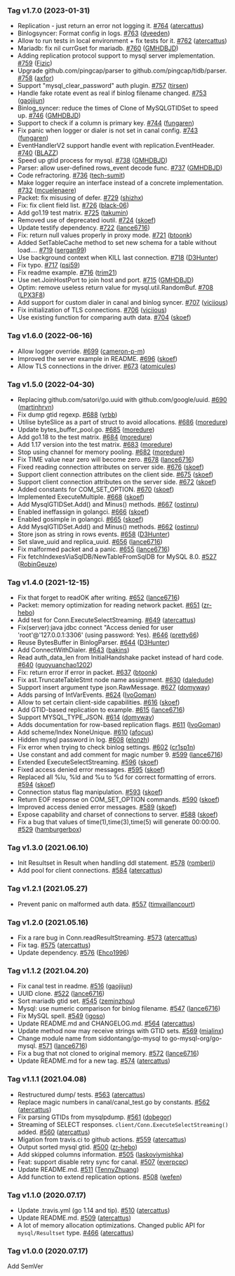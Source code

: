 ### Tag v1.7.0 (2023-01-31)
* Replication - just return an error not logging it. [#764](https://github.com/starainrt/go-mysql/pull/764) ([atercattus](https://github.com/atercattus))
* Binlogsyncer: Format config in logs. [#763](https://github.com/starainrt/go-mysql/pull/763) ([dveeden](https://github.com/dveeden))
* Allow to run tests in local environment + fix tests for it. [#762](https://github.com/starainrt/go-mysql/pull/762) ([atercattus](https://github.com/atercattus))
* Mariadb: fix nil currGset for mariadb. [#760](https://github.com/starainrt/go-mysql/pull/760) ([GMHDBJD](https://github.com/GMHDBJD))
* Adding replication protocol support to mysql server implementation. [#759](https://github.com/starainrt/go-mysql/pull/759) ([Fizic](https://github.com/Fizic))
* Upgrade  github.com/pingcap/parser to github.com/pingcap/tidb/parser. [#758](https://github.com/starainrt/go-mysql/pull/758) ([axfor](https://github.com/axfor))
* Support "mysql_clear_password" auth plugin. [#757](https://github.com/starainrt/go-mysql/pull/757) ([tirsen](https://github.com/tirsen))
* Handle fake rotate event as real if binlog filename changed. [#753](https://github.com/starainrt/go-mysql/pull/753) ([gaojijun](https://github.com/gaojijun))
* Binlog_syncer: reduce the times of Clone of MySQLGTIDSet to speed up. [#746](https://github.com/starainrt/go-mysql/pull/746) ([GMHDBJD](https://github.com/GMHDBJD))
* Support to check if a column is primary key. [#744](https://github.com/starainrt/go-mysql/pull/744) ([fungaren](https://github.com/fungaren))
* Fix panic when logger or dialer is not set in canal config. [#743](https://github.com/starainrt/go-mysql/pull/743) ([fungaren](https://github.com/fungaren))
* EventHandlerV2 support handle event with replication.EventHeader. [#740](https://github.com/starainrt/go-mysql/pull/740) ([BLAZZ](https://github.com/BLAZZ))
* Speed up gtid process for mysql. [#738](https://github.com/starainrt/go-mysql/pull/738) ([GMHDBJD](https://github.com/GMHDBJD))
* Parser: allow user-defined rows_event decode func. [#737](https://github.com/starainrt/go-mysql/pull/737) ([GMHDBJD](https://github.com/GMHDBJD))
* Code refractoring. [#736](https://github.com/starainrt/go-mysql/pull/736) ([tech-sumit](https://github.com/tech-sumit))
* Make logger require an interface instead of a concrete implementation. [#732](https://github.com/starainrt/go-mysql/pull/732) ([mcuelenaere](https://github.com/mcuelenaere))
* Packet: fix misusing of defer. [#729](https://github.com/starainrt/go-mysql/pull/729) ([shizhx](https://github.com/shizhx))
* Fix: fix client field list. [#726](https://github.com/starainrt/go-mysql/pull/726) ([black-06](https://github.com/black-06))
* Add go1.19 test matrix. [#725](https://github.com/starainrt/go-mysql/pull/725) ([takumin](https://github.com/takumin))
* Removed use of deprecated ioutil. [#724](https://github.com/starainrt/go-mysql/pull/724) ([skoef](https://github.com/skoef))
* Update testify dependency. [#722](https://github.com/starainrt/go-mysql/pull/722) ([lance6716](https://github.com/lance6716))
* Fix: return null values properly in proxy mode. [#721](https://github.com/starainrt/go-mysql/pull/721) ([btoonk](https://github.com/btoonk))
* Added SetTableCache method to set new schema for a table without load…. [#719](https://github.com/starainrt/go-mysql/pull/719) ([sergan99](https://github.com/sergan99))
* Use background context when KILL last connection. [#718](https://github.com/starainrt/go-mysql/pull/718) ([D3Hunter](https://github.com/D3Hunter))
* Fix typo. [#717](https://github.com/starainrt/go-mysql/pull/717) ([psi59](https://github.com/psi59))
* Fix readme example. [#716](https://github.com/starainrt/go-mysql/pull/716) ([trim21](https://github.com/trim21))
* Use net.JoinHostPort to join host and port. [#715](https://github.com/starainrt/go-mysql/pull/715) ([GMHDBJD](https://github.com/GMHDBJD))
* Optim: remove useless return value for mysql.util.RandomBuf. [#708](https://github.com/starainrt/go-mysql/pull/708) ([LPX3F8](https://github.com/LPX3F8))
* Add support for custom dialer in canal and binlog syncer. [#707](https://github.com/starainrt/go-mysql/pull/707) ([viciious](https://github.com/viciious))
* Fix initialization of TLS connections. [#706](https://github.com/starainrt/go-mysql/pull/706) ([viciious](https://github.com/viciious))
* Use existing function for comparing auth data. [#704](https://github.com/starainrt/go-mysql/pull/704) ([skoef](https://github.com/skoef))

### Tag v1.6.0 (2022-06-16)
* Allow logger override. [#699](https://github.com/starainrt/go-mysql/pull/699) ([cameron-p-m](https://github.com/cameron-p-m))
* Improved the server example in README. [#696](https://github.com/starainrt/go-mysql/pull/696) ([skoef](https://github.com/skoef))
* Allow TLS connections in the driver. [#673](https://github.com/starainrt/go-mysql/pull/673) ([atomicules](https://github.com/atomicules))

### Tag v1.5.0 (2022-04-30)
* Replacing github.com/satori/go.uuid with github.com/google/uuid. [#690](https://github.com/starainrt/go-mysql/pull/690) ([martinhrvn](https://github.com/martinhrvn))
* Fix dump gtid regexp. [#688](https://github.com/starainrt/go-mysql/pull/688) ([yrbb](https://github.com/yrbb))
* Utilise byteSlice as a part of struct to avoid allocations. [#686](https://github.com/starainrt/go-mysql/pull/686) ([moredure](https://github.com/moredure))
* Update bytes_buffer_pool.go. [#685](https://github.com/starainrt/go-mysql/pull/685) ([moredure](https://github.com/moredure))
* Add go1.18 to the test matrix. [#684](https://github.com/starainrt/go-mysql/pull/684) ([moredure](https://github.com/moredure))
* Add 1.17 version into the test matrix. [#683](https://github.com/starainrt/go-mysql/pull/683) ([moredure](https://github.com/moredure))
* Stop using channel for memory pooling. [#682](https://github.com/starainrt/go-mysql/pull/682) ([moredure](https://github.com/moredure))
* Fix TIME value near zero will become zero. [#678](https://github.com/starainrt/go-mysql/pull/678) ([lance6716](https://github.com/lance6716))
* Fixed reading connection attributes on server side. [#676](https://github.com/starainrt/go-mysql/pull/676) ([skoef](https://github.com/skoef))
* Support client connection attributes on the client side. [#675](https://github.com/starainrt/go-mysql/pull/675) ([skoef](https://github.com/skoef))
* Support client connection attributes on the server side. [#672](https://github.com/starainrt/go-mysql/pull/672) ([skoef](https://github.com/skoef))
* Added constants for COM_SET_OPTION. [#670](https://github.com/starainrt/go-mysql/pull/670) ([skoef](https://github.com/skoef))
* Implemented ExecuteMultiple. [#668](https://github.com/starainrt/go-mysql/pull/668) ([skoef](https://github.com/skoef))
* Add MysqlGTIDSet.Add() and Minus() methods. [#667](https://github.com/starainrt/go-mysql/pull/667) ([ostinru](https://github.com/ostinru))
* Enabled ineffassign in golangci. [#666](https://github.com/starainrt/go-mysql/pull/666) ([skoef](https://github.com/skoef))
* Enabled gosimple in golangci. [#665](https://github.com/starainrt/go-mysql/pull/665) ([skoef](https://github.com/skoef))
* Add MysqlGTIDSet.Add() and Minus() methods. [#662](https://github.com/starainrt/go-mysql/pull/662) ([ostinru](https://github.com/ostinru))
* Store json as string in rows events. [#658](https://github.com/starainrt/go-mysql/pull/658) ([D3Hunter](https://github.com/D3Hunter))
* Set slave_uuid and replica_uuid. [#656](https://github.com/starainrt/go-mysql/pull/656) ([lance6716](https://github.com/lance6716))
* Fix malformed packet and a panic. [#655](https://github.com/starainrt/go-mysql/pull/655) ([lance6716](https://github.com/lance6716))
* Fix fetchIndexesViaSqlDB/NewTableFromSqlDB for MySQL 8.0. [#527](https://github.com/starainrt/go-mysql/pull/527) ([RobinGeuze](https://github.com/RobinGeuze))

### Tag v1.4.0 (2021-12-15)
* Fix that forget to readOK after writing. [#652](https://github.com/starainrt/go-mysql/pull/652) ([lance6716](https://github.com/lance6716))
* Packet: memory optimization for reading network packet. [#651](https://github.com/starainrt/go-mysql/pull/651) ([zr-hebo](https://github.com/zr-hebo))
* Add test for Conn.ExecuteSelectStreaming. [#649](https://github.com/starainrt/go-mysql/pull/649) ([atercattus](https://github.com/atercattus))
* Fix(server):java jdbc connect "Access denied for user 'root'@'127.0.0.1:3306' (using password: Yes). [#646](https://github.com/starainrt/go-mysql/pull/646) ([pretty66](https://github.com/pretty66))
* Reuse BytesBuffer in BinlogParser. [#644](https://github.com/starainrt/go-mysql/pull/644) ([D3Hunter](https://github.com/D3Hunter))
* Add ConnectWithDialer. [#643](https://github.com/starainrt/go-mysql/pull/643) ([bakins](https://github.com/bakins))
* Read auth_data_len from InitialHandshake packet instead of hard code. [#640](https://github.com/starainrt/go-mysql/pull/640) ([guoyuanchao1202](https://github.com/guoyuanchao1202))
* Fix: return error if error in packet. [#637](https://github.com/starainrt/go-mysql/pull/637) ([btoonk](https://github.com/btoonk))
* Fix ast.TruncateTableStmt node name assignment. [#630](https://github.com/starainrt/go-mysql/pull/630) ([daledude](https://github.com/daledude))
* Support insert argument type json.RawMessage. [#627](https://github.com/starainrt/go-mysql/pull/627) ([domyway](https://github.com/domyway))
* Adds parsing of IntVarEvents. [#624](https://github.com/starainrt/go-mysql/pull/624) ([IvoGoman](https://github.com/IvoGoman))
* Allow to set certain client-side capabilities. [#616](https://github.com/starainrt/go-mysql/pull/616) ([skoef](https://github.com/skoef))
* Add GTID-based replication to example. [#615](https://github.com/starainrt/go-mysql/pull/615) ([lance6716](https://github.com/lance6716))
* Support MYSQL_TYPE_JSON. [#614](https://github.com/starainrt/go-mysql/pull/614) ([domyway](https://github.com/domyway))
* Adds documentation for row-based replication flags. [#611](https://github.com/starainrt/go-mysql/pull/611) ([IvoGoman](https://github.com/IvoGoman))
* Add scheme/Index NoneUnique. [#610](https://github.com/starainrt/go-mysql/pull/610) ([afocus](https://github.com/afocus))
* Hidden mysql password in log. [#608](https://github.com/starainrt/go-mysql/pull/608) ([elonzh](https://github.com/elonzh))
* Fix error when trying to check binlog settings. [#602](https://github.com/starainrt/go-mysql/pull/602) ([cr1sp1n](https://github.com/cr1sp1n))
* Use constant and add comment for magic number 9. [#599](https://github.com/starainrt/go-mysql/pull/599) ([lance6716](https://github.com/lance6716))
* Extended ExecuteSelectStreaming. [#596](https://github.com/starainrt/go-mysql/pull/596) ([skoef](https://github.com/skoef))
* Fixed access denied error messages. [#595](https://github.com/starainrt/go-mysql/pull/595) ([skoef](https://github.com/skoef))
* Replaced all %lu, %ld and %u to %d for correct formatting of errors. [#594](https://github.com/starainrt/go-mysql/pull/594) ([skoef](https://github.com/skoef))
* Connection status flag manipulation. [#593](https://github.com/starainrt/go-mysql/pull/593) ([skoef](https://github.com/skoef))
* Return EOF response on COM_SET_OPTION commands. [#590](https://github.com/starainrt/go-mysql/pull/590) ([skoef](https://github.com/skoef))
* Improved access denied error messages. [#589](https://github.com/starainrt/go-mysql/pull/589) ([skoef](https://github.com/skoef))
* Expose capability and charset of connections to server. [#588](https://github.com/starainrt/go-mysql/pull/588) ([skoef](https://github.com/skoef))
* Fix a bug that values of time(1),time(3),time(5) will generate 00:00:00. [#529](https://github.com/starainrt/go-mysql/pull/529) ([hamburgerbox](https://github.com/hamburgerbox))

### Tag v1.3.0 (2021.06.10)
* Init Resultset in Result when handling ddl statement. [#578](https://github.com/starainrt/go-mysql/pull/578) ([romberli](https://github.com/romberli))
* Add pool for client connections. [#584](https://github.com/starainrt/go-mysql/pull/584) ([atercattus](https://github.com/atercattus))

### Tag v1.2.1 (2021.05.27)
* Prevent panic on malformed auth data. [#557](https://github.com/starainrt/go-mysql/pull/557) ([timvaillancourt](https://github.com/timvaillancourt))

### Tag v1.2.0 (2021.05.16)
* Fix a rare bug in Conn.readResultStreaming. [#573](https://github.com/starainrt/go-mysql/pull/573) ([atercattus](https://github.com/atercattus))
* Fix tag. [#575](https://github.com/starainrt/go-mysql/pull/575) ([atercattus](https://github.com/atercattus))
* Update dependency. [#576](https://github.com/starainrt/go-mysql/pull/576) ([Ehco1996](https://github.com/Ehco1996))

### Tag v1.1.2 (2021.04.20)
* Fix canal test in readme. [#516](https://github.com/starainrt/go-mysql/pull/516) ([gaojijun](https://github.com/gaojijun))
* UUID clone. [#522](https://github.com/starainrt/go-mysql/pull/522) ([lance6716](https://github.com/lance6716))
* Sort mariadb gtid set. [#545](https://github.com/starainrt/go-mysql/pull/545) ([zeminzhou](https://github.com/zeminzhou))
* Mysql: use numeric comparison for binlog filename. [#547](https://github.com/starainrt/go-mysql/pull/547) ([lance6716](https://github.com/lance6716))
* Fix MySQL spell. [#549](https://github.com/starainrt/go-mysql/pull/549) ([igoso](https://github.com/igoso))
* Update README.md and CHANGELOG.md. [#564](https://github.com/starainrt/go-mysql/pull/564) ([atercattus](https://github.com/atercattus))
* Update method now may receive strings with GTID sets. [#569](https://github.com/starainrt/go-mysql/pull/569) ([mialinx](https://github.com/mialinx))
* Change module name from siddontang/go-mysql to go-mysql-org/go-mysql. [#571](https://github.com/starainrt/go-mysql/pull/571) ([lance6716](https://github.com/lance6716))
* Fix a bug that not cloned to original memory. [#572](https://github.com/starainrt/go-mysql/pull/572) ([lance6716](https://github.com/lance6716))
* Update README.md for a new tag. [#574](https://github.com/starainrt/go-mysql/pull/574) ([atercattus](https://github.com/atercattus))

### Tag v1.1.1 (2021.04.08)
* Restructured dump/ tests. [#563](https://github.com/starainrt/go-mysql/pull/563) ([atercattus](https://github.com/atercattus))
* Replace magic numbers in canal/canal_test.go by constants. [#562](https://github.com/starainrt/go-mysql/pull/562) ([atercattus](https://github.com/atercattus))
* Fix parsing GTIDs from mysqlpdump. [#561](https://github.com/starainrt/go-mysql/pull/561) ([dobegor](https://github.com/dobegor))
* Streaming of SELECT responses. `client/Conn.ExecuteSelectStreaming()` added. [#560](https://github.com/starainrt/go-mysql/pull/560) ([atercattus](https://github.com/atercattus))
* Migation from travis.ci to github actions. [#559](https://github.com/starainrt/go-mysql/pull/559) ([atercattus](https://github.com/atercattus))
* Output sorted mysql gtid. [#500](https://github.com/starainrt/go-mysql/pull/500) ([zr-hebo](https://github.com/zr-hebo))
* Add skipped columns information. [#505](https://github.com/starainrt/go-mysql/pull/505) ([laskoviymishka](https://github.com/laskoviymishka))
* Feat: support disable retry sync for canal. [#507](https://github.com/starainrt/go-mysql/pull/507) ([everpcpc](https://github.com/everpcpc))
* Update README.md. [#511](https://github.com/starainrt/go-mysql/pull/511) ([TennyZhuang](https://github.com/TennyZhuang))
* Add function to extend replication options. [#508](https://github.com/starainrt/go-mysql/pull/508) ([wefen](https://github.com/wefen))

### Tag v1.1.0 (2020.07.17)
* Update .travis.yml (go 1.14 and tip). [#510](https://github.com/starainrt/go-mysql/pull/510) ([atercattus](https://github.com/atercattus))
* Update README.md. [#509](https://github.com/starainrt/go-mysql/pull/509) ([atercattus](https://github.com/atercattus))
* A lot of memory allocation optimizations. Changed public API for `mysql/Resultset` type. [#466](https://github.com/starainrt/go-mysql/pull/466) ([atercattus](https://github.com/atercattus))

### Tag v1.0.0 (2020.07.17)
Add SemVer
